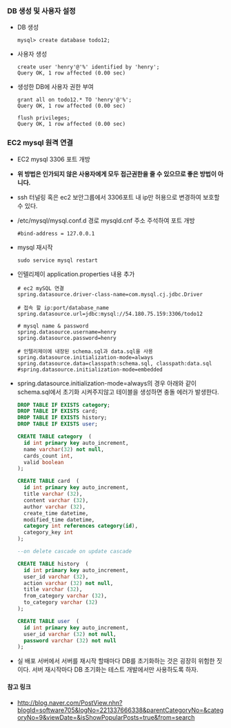 ### DB 생성 및 사용자 설정

- DB 생성

  ```mysql
  mysql> create database todo12;
  ```

- 사용자 생성

  ```mysql
  create user 'henry'@'%' identified by 'henry';
  Query OK, 1 row affected (0.00 sec)
  ```

- 생성한 DB에 사용자 권한 부여

  ```mysql
  grant all on todo12.* TO 'henry'@'%';
  Query OK, 1 row affected (0.00 sec)
  
  flush privileges;
  Query OK, 1 row affected (0.00 sec)
  ```

### EC2 mysql 원격 연결

- EC2 mysql 3306 포트 개방

- **위 방법은 인가되지 않은 사용자에게 모두 접근권한을 줄 수 있으므로 좋은 방법이 아니다.**

- ssh 터널링 혹은 ec2 보안그룹에서 3306포트 내 ip만 허용으로 변경하여 보호할 수 있다. 

- /etc/mysql/mysql.conf.d 경로 mysqld.cnf 주소 주석하여 포트 개방

  ```
  #bind-address = 127.0.0.1
  ```

- mysql 재시작

  ```
  sudo service mysql restart
  ```

- 인텔리제이 application.properties 내용 추가

  ```
  # ec2 mySQL 연결
  spring.datasource.driver-class-name=com.mysql.cj.jdbc.Driver
  
  # 접속 할 ip:port/database_name 
  spring.datasource.url=jdbc:mysql://54.180.75.159:3306/todo12
  
  # mysql name & password
  spring.datasource.username=henry
  spring.datasource.password=henry
  
  # 인텔리제이에 내장된 schema.sql과 data.sql을 사용
  spring.datasource.initialization-mode=always
  spring.datasource.data=classpath:schema.sql, classpath:data.sql
  #spring.datasource.initialization-mode=embedded
  ```

- spring.datasource.initialization-mode=always의 경우 아래와 같이 schema.sql에서 초기화 시켜주지않고 테이블을 생성하면 충돌 에러가 발생한다.

  ```sql
  DROP TABLE IF EXISTS category;
  DROP TABLE IF EXISTS card;
  DROP TABLE IF EXISTS history;
  DROP TABLE IF EXISTS user;
  
  CREATE TABLE category  (
    id int primary key auto_increment,
    name varchar(32) not null,
    cards_count int,
    valid boolean
  );
  
  CREATE TABLE card  (
    id int primary key auto_increment,
    title varchar (32),
    content varchar (32),
    author varchar (32),
    create_time datetime,
    modified_time datetime,
    category int references category(id),
    category_key int
  );
  
  --on delete cascade on update cascade
  
  CREATE TABLE history  (
    id int primary key auto_increment,
    user_id varchar (32),
    action varchar (32) not null,
    title varchar (32),
    from_category varchar (32),
    to_category varchar (32)
  );
  
  CREATE TABLE user  (
    id int primary key auto_increment,
    user_id varchar (32) not null,
    password varchar (32) not null
  );
  ```

- 실 배포 서버에서 서버를 재시작 할때마다 DB를 초기화하는 것은 굉장히 위험한 짓이다. 서버 재시작마다 DB 초기화는 테스트 개발에서만 사용하도록 하자. 

#### 참고 링크
- http://blog.naver.com/PostView.nhn?blogId=software705&logNo=221337666338&parentCategoryNo=&categoryNo=9&viewDate=&isShowPopularPosts=true&from=search
